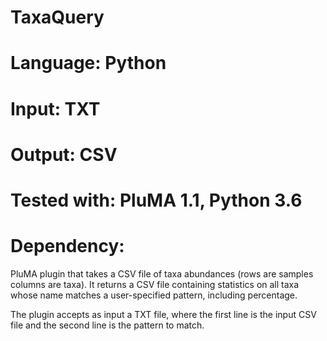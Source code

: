# TaxaQuery
# Language: Python
# Input: TXT
# Output: CSV 
# Tested with: PluMA 1.1, Python 3.6
# Dependency:

PluMA plugin that takes a CSV file of taxa abundances (rows are samples
columns are taxa).  It returns a CSV file containing statistics on all
taxa whose name matches a user-specified pattern, including percentage.

The plugin accepts as input a TXT file, where the first line is the 
input CSV file and the second line is the pattern to match.
